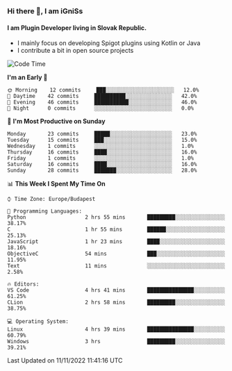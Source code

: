 ### Hi there 👋, I am iGniSs

#### I am Plugin Developer living in Slovak Republic.
- I mainly focus on developing Spigot plugins using Kotlin or Java
- I contribute a bit in open source projects

<!--START_SECTION:waka-->
![Code Time](http://img.shields.io/badge/Code%20Time-960%20hrs%2054%20mins-blue)

**I'm an Early 🐤** 

```text
🌞 Morning    12 commits     ███░░░░░░░░░░░░░░░░░░░░░░   12.0% 
🌆 Daytime    42 commits     ██████████░░░░░░░░░░░░░░░   42.0% 
🌃 Evening    46 commits     ███████████░░░░░░░░░░░░░░   46.0% 
🌙 Night      0 commits      ░░░░░░░░░░░░░░░░░░░░░░░░░   0.0%

```
📅 **I'm Most Productive on Sunday** 

```text
Monday       23 commits     █████░░░░░░░░░░░░░░░░░░░░   23.0% 
Tuesday      15 commits     ███░░░░░░░░░░░░░░░░░░░░░░   15.0% 
Wednesday    1 commits      ░░░░░░░░░░░░░░░░░░░░░░░░░   1.0% 
Thursday     16 commits     ████░░░░░░░░░░░░░░░░░░░░░   16.0% 
Friday       1 commits      ░░░░░░░░░░░░░░░░░░░░░░░░░   1.0% 
Saturday     16 commits     ████░░░░░░░░░░░░░░░░░░░░░   16.0% 
Sunday       28 commits     ███████░░░░░░░░░░░░░░░░░░   28.0%

```


📊 **This Week I Spent My Time On** 

```text
⌚︎ Time Zone: Europe/Budapest

💬 Programming Languages: 
Python                   2 hrs 55 mins       █████████░░░░░░░░░░░░░░░░   38.17% 
C                        1 hr 55 mins        ██████░░░░░░░░░░░░░░░░░░░   25.13% 
JavaScript               1 hr 23 mins        ████░░░░░░░░░░░░░░░░░░░░░   18.16% 
ObjectiveC               54 mins             ███░░░░░░░░░░░░░░░░░░░░░░   11.95% 
Text                     11 mins             ░░░░░░░░░░░░░░░░░░░░░░░░░   2.58%

🔥 Editors: 
VS Code                  4 hrs 41 mins       ███████████████░░░░░░░░░░   61.25% 
CLion                    2 hrs 58 mins       █████████░░░░░░░░░░░░░░░░   38.75%

💻 Operating System: 
Linux                    4 hrs 39 mins       ███████████████░░░░░░░░░░   60.79% 
Windows                  3 hrs               █████████░░░░░░░░░░░░░░░░   39.21%

```


 Last Updated on 11/11/2022 11:41:16 UTC
<!--END_SECTION:waka-->